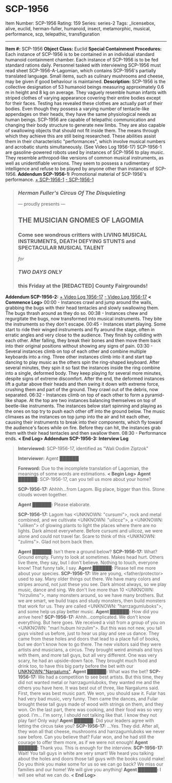 # SCP-1956
Item Number: SCP-1956
Rating: 159
Series: series-2
Tags: _licensebox, alive, euclid, herman-fuller, humanoid, insect, metamorphic, musical, performance, scp, telepathic, transfiguration

---

**Item #:** SCP-1956
**Object Class:** Euclid
**Special Containment Procedures:** Each instance of SCP-1956 is to be contained in an individual standard humanoid containment chamber. Each instance of SCP-1956 is to be fed standard rations daily. Personnel tasked with interviewing SCP-1956 must read sheet SCP-1956-A-Lagomian, which contains SCP-1956's partially translated language. Small items, such as culinary mushrooms and cheese, may be given if good behaviour is maintained.
**Description:** SCP-1956 is the collective designation of 53 humanoid beings measuring approximately 0.6 m in height and 8 kg on average. They vaguely resemble human infants with striped clothes of varying appearance covering their entire bodies except for their faces. Testing has revealed these clothes are actually part of their bodies. Even though they possess a varying number of tentacle-like appendages on their heads, they have the same physiological needs as human beings.
SCP-1956 are capable of telepathic communication and changing their body structure to generate new limbs. They are also capable of swallowing objects that should not fit inside them. The means through which they achieve this are still being researched. These abilities assist them in their characteristic "performances", which involve musical numbers and acrobatic stunts simultaneously. (See Video Log 1956-17)
SCP-1956-1 are gasoline-powered robots used by instances of SCP-1956 to play music. They resemble arthropod-like versions of common musical instruments, as well as unidentifiable versions. They seem to possess a rudimentary intelligence and refuse to be played by anyone other than instances of SCP-1956.
**Addendum SCP-1956-1:** Promotional material of SCP-1956's performance. 
[\+ SCP-1956-1](javascript:;)
[\- SCP-1956-1](javascript:;)
> ### _Herman Fuller's Circus Of The Disquieting_
> — proudly presents —
> ## **THE MUSICIAN GNOMES OF LAGOMIA**
> ### Come see wondrous critters with LIVING MUSICAL INSTRUMENTS, DEATH DEFYING STUNTS and SPECTACULAR MUSICAL TALENT
> _for_
> ### **_TWO DAYS ONLY_**
> ### this Friday at the [REDACTED] County Fairgrounds!
**Addendum SCP-1956-2:**
[\+ Video Log 1956-17](javascript:;)
[\- Video Log 1956-17](javascript:;)
**< Commence Log>**
00:00 - Instances crawl and jump around the walls, grabbing the bugs with their head tentacles and slowly swallowing them. The bugs thrash around as they do so.
00:38 - Instances chew and regurgitate the bugs, now transformed into musical instruments. They bite the instruments so they don't escape.
00:45 - Instances start playing. Some start to ride their winged instruments and fly around the stage, often in erratic angles and very close to the audience. They finish by colliding with each other. After falling, they break their bones and then move them back into their original positions without showing any signs of pain.
03:30 - Several instances climb on top of each other and combine multiple keyboards into a ring. Three other instances climb into it and start tap dancing to play music as the others spin the ring-shaped keyboard. After several minutes, they spin it so fast the instances inside the ring combine into a single, deformed body. They keep playing for several more minutes, despite signs of extreme discomfort. After the end, the deformed instances lift a guitar above their heads and then swing it down with extreme force, crushing them and part of the ground. They crawl out of the debris, now separated.
06:32 - Instances climb on top of each other to form a pyramid-like shape. At the top are two instances balancing themselves on top of beetle-like instruments. The instances below start spinning and playing as the ones on top try to push each other off into the ground below. The music climaxes as the instances on top jump into the air and hit each other, causing their instruments to break into their components, which fly toward the audience's faces while on fire. Before they can hit, the instances grab them with their head tentacles and then swallow them.
08:30 - Performance ends.
**< End Log>**
**Addendum SCP-1956-3:** **Interview Log**
> **Interviewed:** SCP-1956-17, identified as "Wali Oodim Ziptzok"  
>    
>  **Interviewer:** Agent ██████  
>    
>  **Foreword:** Due to the incomplete translation of Lagomian, the meanings of some words are estimations.
> **< Begin Log>**
> **Agent ██████:** SCP-1956-17, can you tell us more about your home?  
>    
>  **SCP-1956-17:** Ahhhh…from Lagom. Big place, bigger than this. Stone clouds woven together.  
>    
>  **Agent ██████:** Please elaborate.  
>    
>  **SCP-1956-17:** Lagom has <UNKNOWN: "cursumi">, rock and metal combined, and we cultivate <UNKNOWN: "uilicoz">, a <UNKNOWN: "uiliken"> of glowing plants to light the places where there are no lights. Dark almost everywhere. Before cursumi and uilicoz, we were alone and could not travel far. Scare to think of this <UNKNOWN: "zulims">. Glad not born back then.  
>    
>  **Agent ██████:** Isn't there a ground below?
> **SCP-1956-17:** What? Ground empty. Funny to look at sometimes. Makes head hurt. Others live there, they say, but I don't believe. Nothing to touch, everyone know! That funny talk, I say.
> **Agent ██████:** Please tell me more about your species.
> **SCP-1956-17:** We are young, <father/protector> used to say. Many older things out there. We have many colors and stripes around, not just these you see. Dark almost always, so we play music, dance and sing. We don't live more than 10 <UNKNOWN: "hirzulims">, many monsters around, so we have many brothers. But we are smart, we build traps and study monsters, then build monsters that work for us. They are called <UNKNOWN: "harrzagumluboks">, and some help us play better music.
> **Agent ██████:** How did you arrive here?
> **SCP-1956-17:** Ahhh…complicated. We don't know everything. But here goes. We received a visit from a group of you on <UNKNOWN: "marl hubum hirzulim">. But this was not new, you tall guys visited us before, just to hear us play and see us dance. They came from these holes and doors that lead to a place full of books, but we don't know how to go there. The new visitors said they were artists and musicians, a circus. They brought weird animals and toys with them, and more tall guys, but all very different. One was very scary, he had an upside-down face. They brought much food and drink too, to have this big party before the bet with our <UNKNOWN:"Nargalums">.
> **Agent ██████:** What was the bet?
> **SCP-1956-17:** We had a competition to see best artists. But this time, they did not wanted metal or harrzagumluboks, they wanted me and the others you have here. It was best out of three, like Nargalums said. First, there was best music part. We won, you should saw it. Fular has had very bad music, very funny. Then came the dances, and Fular brought these tall guys made of wood with strings on them, and they won. On the last part, there was cooking, and their food was so very good. I'm… I'm sorry, I should not talking like that. I know they not play fair! Only way!
> **Agent ██████:** Did your leaders agree with letting the circus take you?
> **SCP-1956-17:** …Yes. They did. After all, they won all that cheese, mushrooms and harrzagumluboks we never saw before. Can you believe that? Fular won, and he had still the courage to offer them more, as if we were not enough!
> **Agent ██████:** Thank you. This is enough for the interview.
> **SCP-1956-17:** Wait! You tall guys in white are very smart! We heard you talking about the holes and doors those tall guys with the books could make! Do you think you make some for us so we can go back? We miss our families and our home! We will give you anything!
> **Agent ██████:** I will see what we can do.
> **< End Log>**